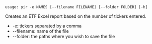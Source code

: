 ```
usage: pir -e NAMES [--filename FILENAME] [--folder FOLDER] [-h]
```
Creates an ETF Excel report based on the number of tickers entered.
* -e: tickers separated by a comma
* --filename: name of the file
* --folder: the paths where you wish to save the file
